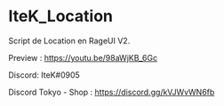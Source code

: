 # IteK_Location
Script de Location en RageUI V2.

Preview : https://youtu.be/98aWjKB_6Gc

Discord: IteK#0905

Discord Tokyo - Shop : https://discord.gg/kVJWvWN6fb
